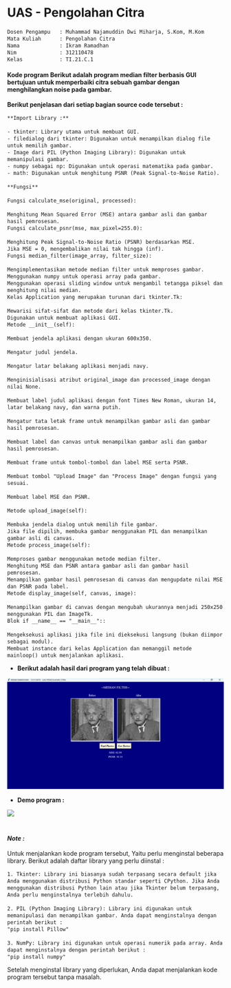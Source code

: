 # UAS - Pengolahan Citra
```
Dosen Pengampu   : Muhammad Najamuddin Dwi Miharja, S.Kom, M.Kom
Mata Kuliah      : Pengolahan Citra
Nama             : Ikram Ramadhan
Nim              : 312110478
Kelas            : TI.21.C.1
```
#### Kode program Berikut adalah program median filter berbasis GUI bertujuan untuk memperbaiki citra sebuah gambar dengan menghilangkan noise pada gambar.
     
**Berikut penjelasan dari setiap bagian source code tersebut :**  
```
**Import Library :**

- tkinter: Library utama untuk membuat GUI.
- filedialog dari tkinter: Digunakan untuk menampilkan dialog file untuk memilih gambar.
- Image dari PIL (Python Imaging Library): Digunakan untuk memanipulasi gambar.
- numpy sebagai np: Digunakan untuk operasi matematika pada gambar.
- math: Digunakan untuk menghitung PSNR (Peak Signal-to-Noise Ratio).

**Fungsi**

Fungsi calculate_mse(original, processed):

Menghitung Mean Squared Error (MSE) antara gambar asli dan gambar hasil pemrosesan.
Fungsi calculate_psnr(mse, max_pixel=255.0):

Menghitung Peak Signal-to-Noise Ratio (PSNR) berdasarkan MSE.
Jika MSE = 0, mengembalikan nilai tak hingga (inf).
Fungsi median_filter(image_array, filter_size):

Mengimplementasikan metode median filter untuk memproses gambar.
Menggunakan numpy untuk operasi array pada gambar.
Menggunakan operasi sliding window untuk mengambil tetangga piksel dan menghitung nilai median.
Kelas Application yang merupakan turunan dari tkinter.Tk:

Mewarisi sifat-sifat dan metode dari kelas tkinter.Tk.
Digunakan untuk membuat aplikasi GUI.
Metode __init__(self):

Membuat jendela aplikasi dengan ukuran 600x350.

Mengatur judul jendela.

Mengatur latar belakang aplikasi menjadi navy.

Menginisialisasi atribut original_image dan processed_image dengan nilai None.

Membuat label judul aplikasi dengan font Times New Roman, ukuran 14, latar belakang navy, dan warna putih.

Mengatur tata letak frame untuk menampilkan gambar asli dan gambar hasil pemrosesan.

Membuat label dan canvas untuk menampilkan gambar asli dan gambar hasil pemrosesan.

Membuat frame untuk tombol-tombol dan label MSE serta PSNR.

Membuat tombol "Upload Image" dan "Process Image" dengan fungsi yang sesuai.

Membuat label MSE dan PSNR.

Metode upload_image(self):

Membuka jendela dialog untuk memilih file gambar.
Jika file dipilih, membuka gambar menggunakan PIL dan menampilkan gambar asli di canvas.
Metode process_image(self):

Memproses gambar menggunakan metode median filter.
Menghitung MSE dan PSNR antara gambar asli dan gambar hasil pemrosesan.
Menampilkan gambar hasil pemrosesan di canvas dan mengupdate nilai MSE dan PSNR pada label.
Metode display_image(self, canvas, image):

Menampilkan gambar di canvas dengan mengubah ukurannya menjadi 250x250 menggunakan PIL dan ImageTk.
Blok if __name__ == "__main__"::

Mengeksekusi aplikasi jika file ini dieksekusi langsung (bukan diimpor sebagai modul).
Membuat instance dari kelas Application dan memanggil metode mainloop() untuk menjalankan aplikasi.

```

* **Berikut adalah hasil dari program yang telah dibuat :**

![Gambar 1](assets/screenshoot.png)


* **Demo program :**

<div>
  <img src="img/medianfilter.gif"/>
</div>


#
#### *Note :*
Untuk menjalankan kode program tersebut, Yaitu perlu menginstal beberapa library. Berikut adalah daftar library yang perlu diinstal :
```
1. Tkinter: Library ini biasanya sudah terpasang secara default jika Anda menggunakan distribusi Python standar seperti CPython. Jika Anda menggunakan distribusi Python lain atau jika Tkinter belum terpasang, Anda perlu menginstalnya terlebih dahulu.

2. PIL (Python Imaging Library): Library ini digunakan untuk memanipulasi dan menampilkan gambar. Anda dapat menginstalnya dengan perintah berikut :
"pip install Pillow"

3. NumPy: Library ini digunakan untuk operasi numerik pada array. Anda dapat menginstalnya dengan perintah berikut :
"pip install numpy"
```
Setelah menginstal library yang diperlukan, Anda dapat menjalankan kode program tersebut tanpa masalah. 
